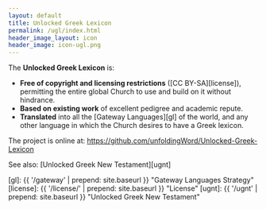 ```yaml
---
layout: default
title: Unlocked Greek Lexicon
permalink: /ugl/index.html
header_image_layout: icon
header_image: icon-ugl.png
---
```


The **Unlocked Greek Lexicon** is:

- **Free of copyright and licensing restrictions** ([CC BY-SA][license]), permitting the entire global Church to use and build on it without hindrance.
- **Based on existing work** of excellent pedigree and academic repute.
- **Translated** into all the [Gateway Languages][gl] of the world, and any other language in which the Church desires to have a Greek lexicon.

The project is online at: <https://github.com/unfoldingWord/Unlocked-Greek-Lexicon>

See also: [Unlocked Greek New Testament][ugnt]

[gl]: {{ '/gateway' | prepend: site.baseurl }} "Gateway Languages Strategy"
[license]: {{ '/license/' | prepend: site.baseurl }} "License"
[ugnt]: {{ '/ugnt' | prepend: site.baseurl }} "Unlocked Greek New Testament"
